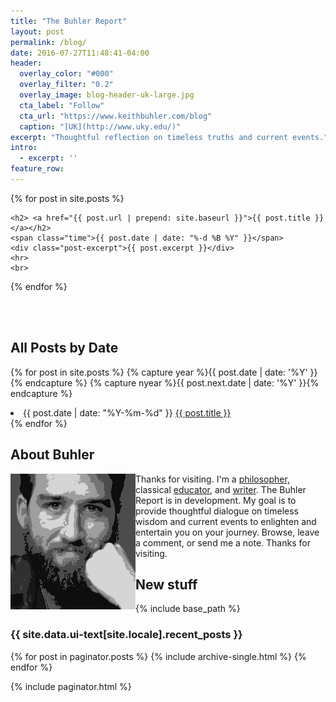 ```yaml
---
title: "The Buhler Report"
layout: post
permalink: /blog/
date: 2016-07-27T11:48:41-04:00
header:
  overlay_color: "#000"
  overlay_filter: "0.2"
  overlay_image: blog-header-uk-large.jpg
  cta_label: "Follow"
  cta_url: "https://www.keithbuhler.com/blog"
  caption: "[UK](http://www.uky.edu/)"
excerpt: "Thoughtful reflection on timeless truths and current events."
intro: 
  - excerpt: ''
feature_row:
---
```


{% for post in site.posts %}

<div class="post">
    
    <h2> <a href="{{ post.url | prepend: site.baseurl }}">{{ post.title }}</a></h2>
    <span class="time">{{ post.date | date: "%-d %B %Y" }}</span> 
    <div class="post-excerpt">{{ post.excerpt }}</div>
    <hr>
    <br>
</div>

{% endfor %}



<br>
<br>

## All Posts by Date

{% for post in site.posts %}
  {% capture year %}{{ post.date | date: '%Y' }}{% endcapture %}
  {% capture nyear %}{{ post.next.date | date: '%Y' }}{% endcapture %}
  <li><span class="time">{{ post.date | date: "%Y-%m-%d" }}</span> <a href="{{ post.url }}">{{ post.title }}</a></li>
{% endfor %}


<br>

## About Buhler

<img src="/images/keithbuhler-bw-small.png" align="left"> Thanks for visiting. I'm a [philosopher,](/) classical [educator,](/teaching) and [writer](http://www.amazon.com/Sola-Scriptura-Dialogue-Keith-Buhler-ebook/dp/B009N27L12/ref=sr_1_9?ie=UTF8&qid=1401301911&sr=8-9&keywords=sola+scriptura). The Buhler Report is in development. My goal is to provide thoughtful dialogue on timeless wisdom and current events to enlighten and entertain you on your journey. Browse, leave a comment, or send me a note. Thanks for visiting.


## New stuff

{% include base_path %}

<h3 class="archive__subtitle">{{ site.data.ui-text[site.locale].recent_posts }}</h3>

{% for post in paginator.posts %}
  {% include archive-single.html %}
{% endfor %}

{% include paginator.html %}
